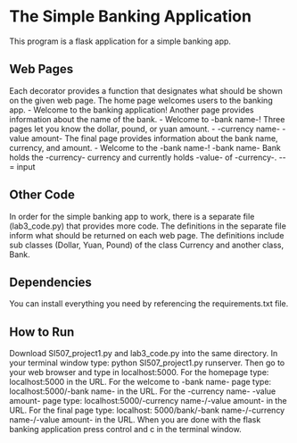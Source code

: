 # The Simple Banking Application
This program is a flask application for a simple banking app.

## Web Pages
Each decorator provides a function that designates what should be shown on the given web page.
The home page welcomes users to the banking app. - Welcome to the banking application!
Another page provides information about the name of the bank. - Welcome to -bank name-!
Three pages let you know the dollar, pound, or yuan amount. - -currency name- -value amount-
The final page provides information about the bank name, currency, and amount. - Welcome to the -bank name-! -bank name- Bank holds the -currency- currency and currently holds -value- of -currency-.
 -- = input

## Other Code
In order for the simple banking app to work, there is a separate file (lab3_code.py) that provides more code. The definitions in the separate file inform what should be returned on each web page. The definitions include sub classes (Dollar, Yuan, Pound) of the class Currency and another class, Bank.

## Dependencies
You can install everything you need by referencing the requirements.txt file.

## How to Run
Download SI507_project1.py and lab3_code.py into the same directory. In your terminal window type: python SI507_project1.py runserver. Then go to your web browser and type in localhost:5000.
For the homepage type: localhost:5000 in the URL.
For the welcome to -bank name- page type: localhost:5000/-bank name- in the URL.
For the -currency name- -value amount- page type: localhost:5000/-currency name-/-value amount- in the URL.
For the final page type: localhost: 5000/bank/-bank name-/-currency name-/-value amount- in the URL.
When you are done with the flask banking application press control and c in the terminal window.
